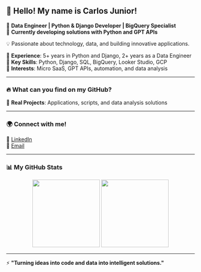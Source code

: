 ## 👋 Hello! My name is Carlos Junior!  

🚀 **Data Engineer | Python & Django Developer | BigQuery Specialist**  
🎯 **Currently developing solutions with Python and GPT APIs**  

💡 Passionate about technology, data, and building innovative applications.  

🔹 **Experience**: 5+ years in Python and Django, 2+ years as a Data Engineer  
🔹 **Key Skills**: Python, Django, SQL, BigQuery, Looker Studio, GCP  
🔹 **Interests**: Micro SaaS, GPT APIs, automation, and data analysis  

---

### 🔥 **What can you find on my GitHub?**  
📌 **Real Projects**: Applications, scripts, and data analysis solutions  

---

### 🌍 **Connect with me!**  
🔗 [LinkedIn](https://www.linkedin.com/in/ba-carlosjunior)  
📧 [Email](mailto:ba.carlosjunior@gmail.com)  

---

### 📊 **My GitHub Stats**  
<div align="center">
  <img height="180em" src="https://github-readme-stats.vercel.app/api?username=your-username&show_icons=true&theme=tokyonight" />
  <img height="180em" src="https://github-readme-stats.vercel.app/api/top-langs/?username=your-username&layout=compact&langs_count=6&theme=tokyonight" />
</div>  

---

⚡ **"Turning ideas into code and data into intelligent solutions."**  
